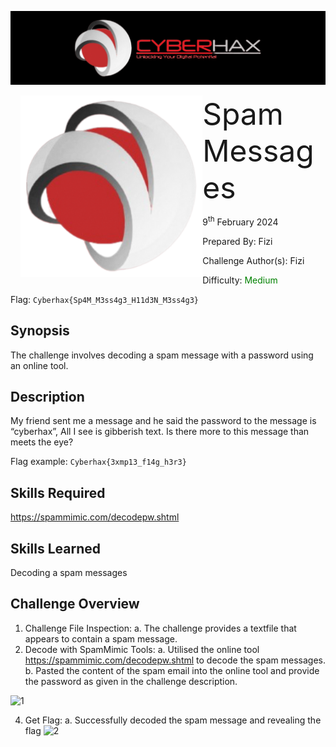 ![img](../../assets/banner.png)

<img src="../../assets/cyberhax.png" style="margin-left: 20px; zoom: 80%;" align=left />
<font size="10">Spam Messages</font>

9<sup>th</sup> February 2024

​Prepared By: Fizi

​Challenge Author(s): Fizi

​Difficulty: <font color=green>Medium</font>

Flag: `Cyberhax{Sp4M_M3ss4g3_H11d3N_M3ss4g3}`

## Synopsis

The challenge involves decoding a spam message with a password using an online tool.

## Description

My friend sent me a message and he said the password to the message is “cyberhax”, All I see is gibberish text. Is there more to this message than meets the eye?

Flag example: `Cyberhax{3xmp13_f14g_h3r3}`


## Skills Required

https://spammimic.com/decodepw.shtml


## Skills Learned

Decoding a spam messages

## Challenge Overview

1. Challenge File Inspection:
  a. The challenge provides a textfile that appears to contain a spam message.
2. Decode with SpamMimic Tools:
  a. Utilised the online tool https://spammimic.com/decodepw.shtml to
  decode the spam messages.
  b. Pasted the content of the spam email into the online tool and provide the
  password as given in the challenge description.

![1](https://github.com/FROST8ytes/Cyberhax-Hacking-101/assets/131322679/fa044c08-3e70-46e9-97fe-baa3a8b3758c)

4. Get Flag:
  a. Successfully decoded the spam message and revealing the flag
![2](https://github.com/FROST8ytes/Cyberhax-Hacking-101/assets/131322679/8ba2b003-ac44-4b52-8749-9d8ecba84a24)


   
